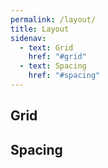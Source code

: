 ```yaml
---
permalink: /layout/
title: Layout
sidenav:
  - text: Grid
    href: "#grid"
  - text: Spacing
    href: "#spacing"
---
```


## Grid

## Spacing
